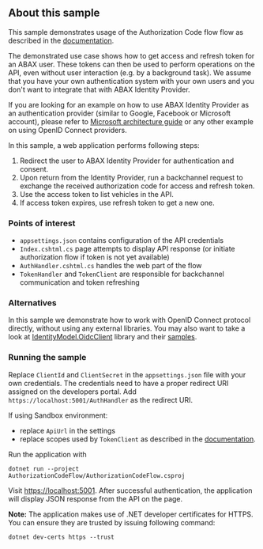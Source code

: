 ## About this sample

This sample demonstrates usage of the Authorization Code flow flow as described in the [documentation](https://developers.abax.cloud/openapi/getting-started#authorization-code-flow).

The demonstrated use case shows how to get access and refresh token for an ABAX user. These tokens can then be used to perform operations on the API, even without user interaction (e.g. by a background task). We assume that you have your own authentication system with your own users and you don't want to integrate that with ABAX Identity Provider.

If you are looking for an example on how to use ABAX Identity Provider as an authentication provider (similar to Google, Facebook or Microsoft account), please refer to [Microsoft architecture guide](https://docs.microsoft.com/en-us/dotnet/architecture/microservices/secure-net-microservices-web-applications/#authenticate-with-an-openid-connect-or-oauth-20-identity-provider) or any other example on using OpenID Connect providers.


In this sample, a web application performs following steps:

1. Redirect the user to ABAX Identity Provider for authentication and consent.
2. Upon return from the Identity Provider, run a backchannel request to exchange the received authorization code for access and refresh token.
3. Use the access token to list vehicles in the API. 
4. If access token expires, use refresh token to get a new one.

### Points of interest

* `appsettings.json` contains configuration of the API credentials
* `Index.cshtml.cs` page attempts to display API response (or initiate authorization flow if token is not yet available)
* `AuthHandler.cshtml.cs` handles the web part of the flow
* `TokenHandler` and `TokenClient` are responsible for backchannel communication and token refreshing

### Alternatives

In this sample we demonstrate how to work with OpenID Connect protocol directly, without using any external libraries. You may also want to take a look at [IdentityModel.OidcClient](`https://github.com/IdentityModel/IdentityModel.OidcClient`) library and their [samples](https://github.com/IdentityModel/IdentityModel.OidcClient.Samples/tree/master/NetCoreConsoleClient).


### Running the sample

Replace `ClientId` and `ClientSecret` in the `appsettings.json` file with your own credentials. The credentials need to have a proper redirect URI assigned on the developers portal. Add `https://localhost:5001/AuthHandler` as the redirect URI. 

If using Sandbox environment:
* replace `ApiUrl` in the settings
* replace scopes used by `TokenClient` as described in the [documentation](https://developers.abax.cloud/openapi/getting-started#sandbox).


Run the application with
```
dotnet run --project AuthorizationCodeFlow/AuthorizationCodeFlow.csproj
```

Visit [https://localhost:5001](https://localhost:5001). After successful authentication, the application will display JSON response from the API on the page.

**Note:** The application makes use of .NET developer certificates for HTTPS. You can ensure they are trusted by issuing following command:
```
dotnet dev-certs https --trust
```